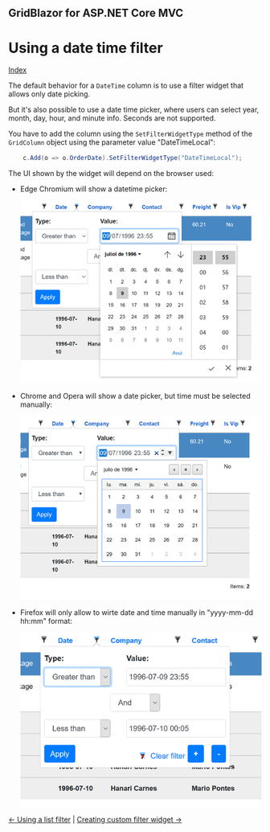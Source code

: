 ## GridBlazor for ASP.NET Core MVC

# Using a date time filter

[Index](Documentation.md)

The default behavior for a ```DateTime``` column is to use a filter widget that allows only date picking. 

But it's also possible to use a date time picker, where users can select year, month, day, hour, and minute info. Seconds are not supported.

You have to add the column using the ```SetFilterWidgetType``` method of the ```GridColumn``` object using the parameter value "DateTimeLocal":

```c#
    c.Add(o => o.OrderDate).SetFilterWidgetType("DateTimeLocal");
``` 

The UI shown by the widget will depend on the browser used:

- Edge Chromium will show a datetime picker:

    ![](../images/DateTime_Edge.png)

- Chrome and Opera will show a date picker, but time must be selected manually:

    ![](../images/DateTime_Chrome.png)

- Firefox will only allow to wirte date and time manually in "yyyy-mm-dd hh:mm" format:

    ![](../images/DateTime_Firefox.png)

[<- Using a list filter](Using_list_filter.md) | [Creating custom filter widget ->](Creating_custom_filter_widget.md)